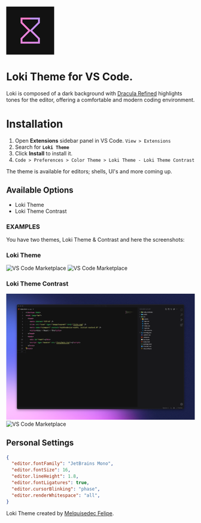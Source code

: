 ![loki-theme](./logo/theme-icon.png)

# Loki Theme for VS Code.

Loki is composed of a dark background with [Dracula Refined](https://github.com/mathcale/dracula-theme-refined) highlights tones for the editor, offering a comfortable and modern coding environment.

# Installation

1. Open **Extensions** sidebar panel in VS Code. `View > Extensions`
2. Search for **`Loki Theme`**
3. Click **Install** to install it.
4. `Code > Preferences > Color Theme > Loki Theme - Loki Theme Contrast`

The theme is available for editors; shells, UI's and more coming up.

## Available Options
- Loki Theme
- Loki Theme Contrast

### EXAMPLES

You have two themes, Loki Theme &amp; Contrast and here the screenshots:

### Loki Theme

![VS Code Marketplace](./screenshots/screenshot-tsx.png)
![VS Code Marketplace](./screenshots/screenshot-css.png)

### Loki Theme Contrast

![VS Code Marketplace](./screenshots/screenshot-html.png)
![VS Code Marketplace](./screenshots/screenshot-package.png)

## Personal Settings

```json
{
  "editor.fontFamily": "JetBrains Mono",
  "editor.fontSize": 16,
  "editor.lineHeight": 1.8,
  "editor.fontLigatures": true,
  "editor.cursorBlinking": "phase",
  "editor.renderWhitespace": "all",
}
```

Loki Theme created by [Melquisedec Felipe](https://github.com/melquisedecfelipe).
